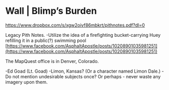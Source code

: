 # Wall | Blimp’s Burden

https://www.dropbox.com/s/xgw2oivf86mbkrt/pithnotes.pdf?dl=0


Legacy Pith Notes.
-Utilize the idea of a firefighting bucket-carrying Huey refilling it in a public(?) swimming pool [https://www.facebook.com/AsphaltApostle/posts/10208901035981251](https://www.facebook.com/AsphaltApostle/posts/10208901035981251)

The MapQuest office is in Denver, Colorado.

-Ed Goad (Lt. Goad)
-Limon, Kansas? (Or a character named Limon Dale.)
-Do not mention undesirable subjects once? Or perhaps - never waste any imagery upon them.

